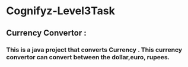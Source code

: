 # Cognifyz-Level3Task

## Currency Convertor :

### This is a java project that converts Currency . This currency convertor can convert between the dollar,euro, rupees.
